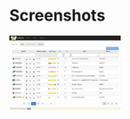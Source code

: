 # Screenshots
[<img src="screenshots/cachelist.png" alt="Drawing" style="width: 200px;"/>](screenshots/cachelist.png)
